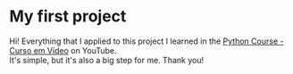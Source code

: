 # My first project
Hi! Everything that I applied to this project I learned in the [Python Course - Curso em Vídeo](https://www.youtube.com/playlist?list=PLvE-ZAFRgX8hnECDn1v9HNTI71veL3oW0) on YouTube.<br />
It's simple, but it's also a big step for me. Thank you!
